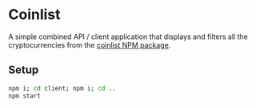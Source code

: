 # Coinlist

A simple combined API / client application that displays and filters all the cryptocurrencies from the [coinlist NPM package](https://github.com/lukechilds/coinlist).

## Setup

```sh
npm i; cd client; npm i; cd ..
npm start
```
